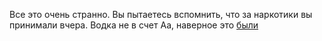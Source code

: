 Все это очень странно. Вы пытаетесь вспомнить, что за наркотики вы принимали вчера. Водка не в счет
Аа, наверное это [были](mushrooms/mushrooms.md)